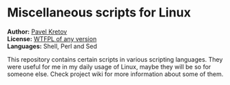 Miscellaneous scripts for Linux
===============================
**Author:** [Pavel Kretov][1]  
**License:** [WTFPL of any version][2]  
**Languages:** Shell, Perl and Sed

[1]: mailto:firegurafiku@gmail.com
[2]: http://en.wikipedia.org/wiki/WTFPL

This repository contains certain scripts in various scripting languages. They
were useful for me in my daily usage of Linux, maybe they will be so for someone
else. Check project wiki for more information about some of them.
